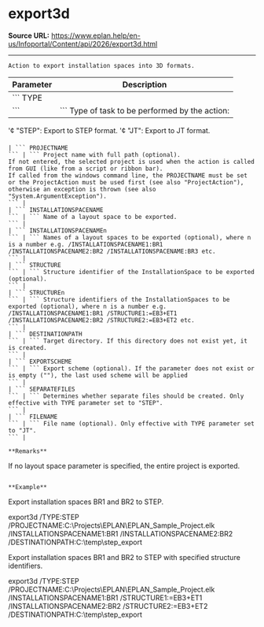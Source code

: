 # export3d

**Source URL:** https://www.eplan.help/en-us/Infoportal/Content/api/2026/export3d.html

---

```
Action to export installation spaces into 3D formats.

```

| Parameter | Description |
| --- | --- |
| ``` TYPE
 ``` | ``` Type of task to be performed by the action:
 '¢ "STEP": Export to STEP format.
 '¢ "JT": Export to JT format.
 ``` |
| ``` PROJECTNAME
 ``` | ``` Project name with full path (optional).
 If not entered, the selected project is used when the action is called from GUI (like from a script or ribbon bar). 
 If called from the windows command line, the PROJECTNAME must be set or the ProjectAction must be used first (see also "ProjectAction"), otherwise an exception is thrown (see also "System.ArgumentException").
 ``` |
| ``` INSTALLATIONSPACENAME
 ``` | ``` Name of a layout space to be exported.
 ``` |
| ``` INSTALLATIONSPACENAMEn
 ``` | ``` Names of a layout spaces to be exported (optional), where n is a number e.g. /INSTALLATIONSPACENAME1:BR1 /INSTALLATIONSPACENAME2:BR2 /INSTALLATIONSPACENAME:BR3 etc.
 ``` |
| ``` STRUCTURE
 ``` | ``` Structure identifier of the InstallationSpace to be exported (optional).
 ``` |
| ``` STRUCTUREn
 ``` | ``` Structure identifiers of the InstallationSpaces to be exported (optional), where n is a number e.g. /INSTALLATIONSPACENAME1:BR1 /STRUCTURE1:=EB3+ET1 /INSTALLATIONSPACENAME2:BR2 /STRUCTURE2:=EB3+ET2 etc.
 ``` |
| ``` DESTINATIONPATH
 ``` | ``` Target directory. If this directory does not exist yet, it is created.
 ``` |
| ``` EXPORTSCHEME
 ``` | ``` Export scheme (optional). If the parameter does not exist or is empty (""), the last used scheme will be applied
 ``` |
| ``` SEPARATEFILES
 ``` | ``` Determines whether separate files should be created. Only effective with TYPE parameter set to "STEP".
 ``` |
| ``` FILENAME
 ``` | ``` File name (optional). Only effective with TYPE parameter set to "JT".
 ``` |

**Remarks**

```
If no layout space parameter is specified, the entire project is exported.

```

**Example**

```
Export installation spaces BR1 and BR2 to STEP.

export3d /TYPE:STEP /PROJECTNAME:C:\Projects\EPLAN\EPLAN_Sample_Project.elk /INSTALLATIONSPACENAME1:BR1 /INSTALLATIONSPACENAME2:BR2 /DESTINATIONPATH:C:\temp\step_export

Export installation spaces BR1 and BR2 to STEP with specified structure identifiers.

export3d /TYPE:STEP /PROJECTNAME:C:\Projects\EPLAN\EPLAN_Sample_Project.elk /INSTALLATIONSPACENAME1:BR1 /STRUCTURE1:=EB3+ET1 /INSTALLATIONSPACENAME2:BR2 /STRUCTURE2:=EB3+ET2 /DESTINATIONPATH:C:\temp\step_export

```